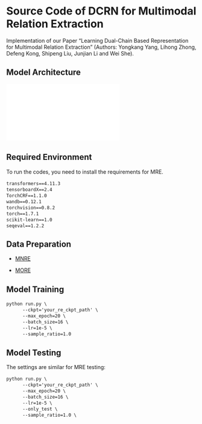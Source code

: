 # Source Code of DCRN for Multimodal Relation Extraction

Implementation of our Paper “Learning Dual-Chain Based Representation for Multimodal Relation Extraction” (Authors: Yongkang Yang, Lihong Zhong, Defeng Kong, Shipeng Liu,  Junjian Li and Wei She).



## Model Architecture

![overview](Figures/OVERVIEW_1.pdf)



## Required Environment

To run the codes, you need to install the requirements for MRE.

```
transformers==4.11.3
tensorboardX==2.4
TorchCRF==1.1.0
wandb==0.12.1
torchvision==0.8.2
torch==1.7.1
scikit-learn==1.0
seqeval==1.2.2
```

## Data Preparation

+  [MNRE](https://github.com/thecharm/MNRE)

* [MORE](https://github.com/NJUNLP/MORE)

  

## Model Training

```shell
python run.py \
      --ckpt='your_re_ckpt_path' \
      --max_epoch=20 \
      --batch_size=16 \
      --lr=1e-5 \
      --sample_ratio=1.0
```

## Model Testing

The settings are similar for MRE testing:


```shell
python run.py \
      --ckpt='your_re_ckpt_path' \
      --max_epoch=20 \
      --batch_size=16 \
      --lr=1e-5 \
      --only_test \
      --sample_ratio=1.0 \
```

